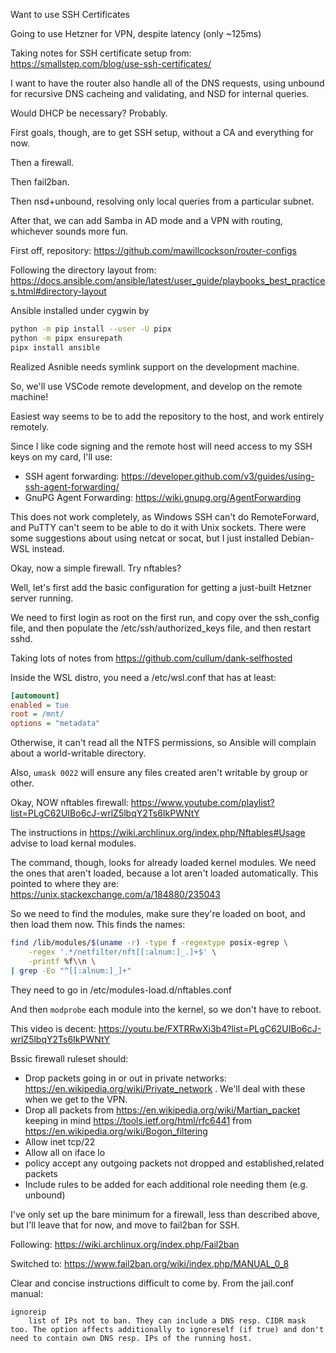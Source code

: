 Want to use SSH Certificates

Going to use Hetzner for VPN, despite latency (only ~125ms)

Taking notes for SSH certificate setup from: https://smallstep.com/blog/use-ssh-certificates/

I want to have the router also handle all of the DNS requests, using unbound for recursive DNS cacheing and validating, and NSD for internal queries.

Would DHCP be necessary? Probably.

First goals, though, are to get SSH setup, without a CA and everything for now.

Then a firewall.

Then fail2ban.

Then nsd+unbound, resolving only local queries from a particular subnet.

After that, we can add Samba in AD mode and a VPN with routing, whichever sounds more fun.


First off, repository: https://github.com/mawillcockson/router-configs

Following the directory layout from: https://docs.ansible.com/ansible/latest/user_guide/playbooks_best_practices.html#directory-layout

Ansible installed under cygwin by

```sh
python -m pip install --user -U pipx
python -m pipx ensurepath
pipx install ansible
```

Realized Asnible needs symlink support on the development machine.

So, we'll use VSCode remote development, and develop on the remote machine!

Easiest way seems to be to add the repository to the host, and work entirely remotely.

Since I like code signing and the remote host will need access to my SSH keys on my card, I'll use:

 - SSH agent forwarding: https://developer.github.com/v3/guides/using-ssh-agent-forwarding/
 - GnuPG Agent Forwarding: https://wiki.gnupg.org/AgentForwarding

This does not work completely, as Windows SSH can't do RemoteForward, and PuTTY can't seem to be able to do it with Unix sockets. There were some suggestions about using netcat or socat, but I just installed Debian-WSL instead.

Okay, now a simple firewall. Try nftables?

Well, let's first add the basic configuration for getting a just-built Hetzner server running.

We need to first login as root on the first run, and copy over the ssh_config file,
and then populate the /etc/ssh/authorized_keys file, and then restart sshd.

Taking lots of notes from https://github.com/cullum/dank-selfhosted

Inside the WSL distro, you need a /etc/wsl.conf that has at least:

```ini
[automount]
enabled = tue
root = /mnt/
options = "metadata"
```

Otherwise, it can't read all the NTFS permissions, so Ansible will complain about a world-writable directory.

Also, `umask 0022` will ensure any files created aren't writable by group or other.

Okay, NOW nftables firewall: https://www.youtube.com/playlist?list=PLgC62UIBo6cJ-wrlZ5lbqY2Ts6IkPWNtY

The instructions in https://wiki.archlinux.org/index.php/Nftables#Usage advise to load kernal modules.

The command, though, looks for already loaded kernel modules. We need the ones that aren't loaded, because a lot aren't loaded automatically. This pointed to where they are: https://unix.stackexchange.com/a/184880/235043

So we need to find the modules, make sure they're loaded on boot, and then load them now. This finds the names:

```bash
find /lib/modules/$(uname -r) -type f -regextype posix-egrep \
    -regex '.*/netfilter/nft[[:alnum:]_.]+$' \
    -printf %f\\n \
| grep -Eo "^[[:alnum:]_]+"
```

They need to go in /etc/modules-load.d/nftables.conf

And then `modprobe` each module into the kernel, so we don't have to reboot.

This video is decent: https://youtu.be/FXTRRwXi3b4?list=PLgC62UIBo6cJ-wrlZ5lbqY2Ts6IkPWNtY

Bssic firewall ruleset should:

 - Drop packets going in or out in private networks: https://en.wikipedia.org/wiki/Private_network . We'll deal with these when we get to the VPN.
 - Drop all packets from https://en.wikipedia.org/wiki/Martian_packet keeping in mind https://tools.ietf.org/html/rfc6441 from https://en.wikipedia.org/wiki/Bogon_filtering
 - Allow inet tcp/22
 - Allow all on iface lo
 - policy accept any outgoing packets not dropped and established,related packets
 - Include rules to be added for each additional role needing them (e.g. unbound)

I've only set up the bare minimum for a firewall, less than described above, but I'll leave that for now, and move to fail2ban for SSH.

Following: https://wiki.archlinux.org/index.php/Fail2ban

Switched to: https://www.fail2ban.org/wiki/index.php/MANUAL_0_8

Clear and concise instructions difficult to come by. From the jail.conf manual:

```
ignoreip
    list of IPs not to ban. They can include a DNS resp. CIDR mask too. The option affects additionally to ignoreself (if true) and don't need to contain own DNS resp. IPs of the running host.
```